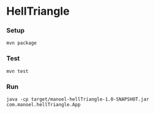 # HellTriangle

### Setup
```shell
mvn package
```
### Test
```shell
mvn test
```
### Run
```shell
java -cp target/manoel-hellTriangle-1.0-SNAPSHOT.jar com.manoel.hellTriangle.App
```
